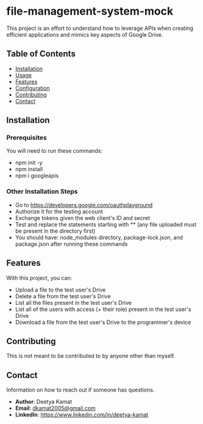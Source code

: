 # file-management-system-mock
This project is an effort to understand how to leverage APIs when creating efficient applications and mimics key aspects of Google Drive. 

## Table of Contents

- [Installation](#installation)
- [Usage](#usage)
- [Features](#features)
- [Configuration](#configuration)
- [Contributing](#contributing)
- [Contact](#contact)

## Installation
### Prerequisites

You will need to run these commands:

- npm init -y
- npm install
- npm i googleapis

### Other Installation Steps

- Go to https://developers.google.com/oauthplayground
- Authorize it for the testing account
- Exchange tokens given the web client's ID and secret
- Test and replace the statements starting with ** (any file uploaded must be present in the directory first)
- You should have: node_modules directory, package-lock.json, and package.json after running these commands

## Features

With this project, you can:
- Upload a file to the test user's Drive
- Delete a file from the test user's Drive
- List all the files present in the test user's Drive
- List all of the users with access (+ their role) present in the test user's Drive
- Download a file from the test user's Drive to the programmer's device

## Contributing

This is not meant to be contributed to by anyone other than myself.

## Contact

Information on how to reach out if someone has questions.

- **Author**: Deetya Kamat
- **Email**: dkamat2005@gmail.com
- **LinkedIn**: https://www.linkedin.com/in/deetya-kamat
